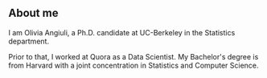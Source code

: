 ## About me

I am Olivia Angiuli, a Ph.D. candidate at UC-Berkeley in the Statistics department.

Prior to that, I worked at Quora as a Data Scientist.  My Bachelor's degree is from Harvard with a joint concentration in Statistics and Computer Science.